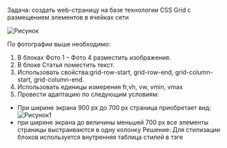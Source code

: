 Задача: создать web-страницу на базе технологии CSS Grid с размещением элементов в ячейках сети

![Рисунок](https://github.com/NellyLed/grids/assets/143941681/ad582b28-233f-4fb6-a9e0-c8ea7ecef928)

По фотографии выше необходимо:
1) В блоках Фото 1 – Фото 4 разместить изображения.
2) В блоке Статья поместить текст.
3) Использовать свойства:grid-row-start, grid-row-end, grid-column-start, grid-column-end.
4) Использовать единицы измерения fr,vh, vw, vmin, vmax
5) Провести адаптацию по следующим условиям:
- При ширине экрана 900 px до 700 px страница приобретает вид:
![Рисунок1](https://github.com/NellyLed/grids/assets/143941681/8256a4bb-c53e-4b2f-9071-45cb608f6a11)
- при ширине экрана до величины меньшей 700 px все элементы страницы выстраиваются в одну колонку
Решение:
Для стилизации блоков используется внутренняя таблица стилей в тэге <style>.В целях адаптиации страницы под различные размеры экрана
используется @media all and(min-width:...px) and (max-width:...px)  
